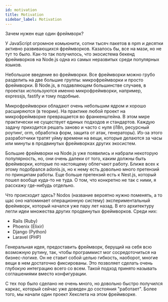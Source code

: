 ```yaml
---
id: motivation
title: Motivation
sidebar_label: Motivation
---
```


Зачем нужен еще один фреймворк?

У JavaScript огромное комьюнити, сотни тысяч пакетов в npm и десятки активно развивающихся фреймворков. Казалось бы, все на мази, но не тут то было. Как-то так получилось, что экосистема бекенд фреймворков на Node.js одна из самых неразвитых среди популярных языков.

Небольшое введение во фреймворки. Все фреймворки можно грубо разделить на две большие группы: микрофреймворки и просто фреймворки. В Node.js, в подавляющем большинстве случаев, в проектах используются именно микрофреймворки, например, expressjs, fastify и тому подобные.

Микрофреймворки обладают очень небольшим ядром и хорошо расширяются (в теории). На практике любой проект на микрофреймворке превращается во франкенштейна. В этом мире практически не существует единых подходов и стандартов. Каждую задачу приходится решать заново и часто с нуля (i18n, ресурсный роутинг, orm, обработка форм, защита от атак, генераторы). Из-за этого разработчики тратят уйму времени на вещи, которые делаются за часы или минуты в продвинутых фреймворках других экосистем.

Большие фреймворки на Node.js уже появились и набрали некоторую популярность, но, они очень далеки от того, каким должны быть фреймворки, которые по настоящему облегчают работу. Ближе всех к этому подобрался adonis.js, но к нему есть довольно много претензий по принципам работы. Еще больше претензий есть к Nest.js, который пошел вообще куда-то не туда. О том, что конкретно не так с ними, я расскажу где-нибудь отдельно.

Что происходит здесь? Nodos (название вероятно нужно поменять, а то щас оно напоминает операционную систему) экспериментальный фреймворк, который начался уже пару лет назад. В его архитектуру легли идеи множества других продвинутых фреймворков. Среди них:

* Rails (Ruby)
* Phoenix (Elixir)
* Django (Python)
* Laravel (PHP)

Генеральная идея, предоставить фреймворк, берущий на себя всю возможную рутину, так, чтобы программист мог сосредоточиться на бизнес-логике. Он не ставит собой целью гибкость, наоборот, многие вещи в нем достаточно фиксированы. Это позволяет сделать очень глубокую интеграцию всего со всем. Такой подход принято называть соглашениями вместо конфигурации. 

С тех пор было сделано не очень много, но довольно быстро получился каркас, который сейчас уже доведен до состояния "работает". Более того, мы начали один проект Хекслета на этом фреймворке.

